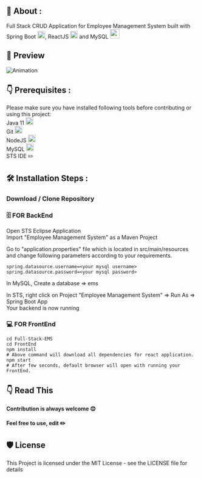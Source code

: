 ## 📌 About :
Full Stack CRUD Application for Employee Management System built with Spring Boot <img src="https://emojis.slackmojis.com/emojis/images/1643515009/10387/spring-boot.png?1643515009" width="20"></img>, ReactJS <img src="https://emojis.slackmojis.com/emojis/images/1643514155/1161/react.png?1643514155" width="20"></img> and MySQL <img src="https://emojis.slackmojis.com/emojis/images/1643514462/4439/mysql.png?1643514462" width="25"></img>

## 📸 Preview
![Animation](https://user-images.githubusercontent.com/100275369/195008305-22168bae-747a-43f1-b045-affac4a1ebb7.gif)

## 👇 Prerequisites :
Please make sure you have installed following tools before contributing or using this project:         
Java 11 <img src="https://emojis.slackmojis.com/emojis/images/1643515002/10313/java-logo.png?1643515002" width="20"></img>          
Git <img src="https://emojis.slackmojis.com/emojis/images/1643514760/7685/git.png?1643514760" width="20"></img>                             
NodeJS <img src="https://emojis.slackmojis.com/emojis/images/1643514460/4425/nodejs.png?1643514460" width="20"></img>        
MySQL <img src="https://emojis.slackmojis.com/emojis/images/1643514462/4439/mysql.png?1643514462" width="20"></img>       
STS IDE ✏️              

## 🛠️ Installation Steps :
### Download / Clone Repository
### 🗄️ FOR BackEnd
Open STS Eclipse Application           
Import "Employee Management System" as a Maven Project      

Go to "application.properties" file which is located in src/main/resources           
and change following parameters according to your requirements.             
~~~
spring.datasource.username=<your mysql username>       
spring.datasource.password=<your mysql password>      
~~~
In MySQL, Create a database => ems            
  
In STS, right click on Project "Employee Management System" => Run As => Spring Boot App       
Your backend is now running      
### 💻 FOR FrontEnd
~~~
cd Full-Stack-EMS
cd FrontEnd
npm install   
# Above command will download all dependencies for react application.
npm start    
# After few seconds, default browser will open with running your FrontEnd.    
~~~

## 👇 Read This
#### Contribution is always welcome 😊

#### Feel free to use, edit ✏️

## 🛡️ License
This Project is licensed under the MIT License - see the LICENSE file for details
